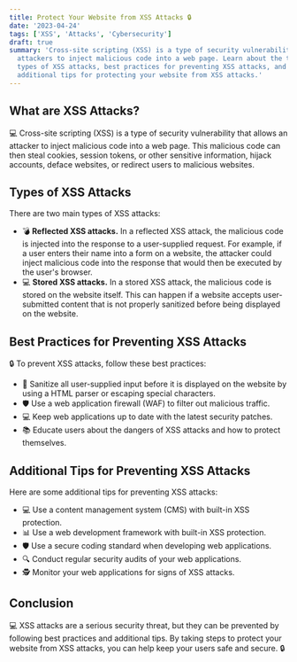 ```yaml
---
title: Protect Your Website from XSS Attacks 🔒
date: '2023-04-24'
tags: ['XSS', 'Attacks', 'Cybersecurity']
draft: true
summary: 'Cross-site scripting (XSS) is a type of security vulnerability that allows
  attackers to inject malicious code into a web page. Learn about the two main
  types of XSS attacks, best practices for preventing XSS attacks, and
  additional tips for protecting your website from XSS attacks.'
---
```


## What are XSS Attacks?

💻 Cross-site scripting (XSS) is a type of security vulnerability that allows an
attacker to inject malicious code into a web page. This malicious code can then
steal cookies, session tokens, or other sensitive information, hijack accounts,
deface websites, or redirect users to malicious websites.

## Types of XSS Attacks

There are two main types of XSS attacks:

- 💣 **Reflected XSS attacks.** In a reflected XSS attack, the malicious code is
  injected into the response to a user-supplied request. For example, if a user
  enters their name into a form on a website, the attacker could inject
  malicious code into the response that would then be executed by the user's
  browser.
- 💻 **Stored XSS attacks.** In a stored XSS attack, the malicious code is
  stored on the website itself. This can happen if a website accepts
  user-submitted content that is not properly sanitized before being displayed
  on the website.

## Best Practices for Preventing XSS Attacks

🔒 To prevent XSS attacks, follow these best practices:

- 🧼 Sanitize all user-supplied input before it is displayed on the website by
  using a HTML parser or escaping special characters.
- 🛡️ Use a web application firewall (WAF) to filter out malicious traffic.
- 💻 Keep web applications up to date with the latest security patches.
- 📚 Educate users about the dangers of XSS attacks and how to protect
  themselves.

## Additional Tips for Preventing XSS Attacks

Here are some additional tips for preventing XSS attacks:

- 💻 Use a content management system (CMS) with built-in XSS protection.
- 📊 Use a web development framework with built-in XSS protection.
- 🛡️ Use a secure coding standard when developing web applications.
- 🔍 Conduct regular security audits of your web applications.
- 🕵️ Monitor your web applications for signs of XSS attacks.

## Conclusion

💻 XSS attacks are a serious security threat, but they can be prevented by
following best practices and additional tips. By taking steps to protect your
website from XSS attacks, you can help keep your users safe and secure. 🔒
